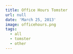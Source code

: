 ```yaml
---
title: Office Hours Tomster
url: null
date: 'March 25, 2013'
image: officehours.png
tags:
  - all
  - tomster
  - other
---
```

